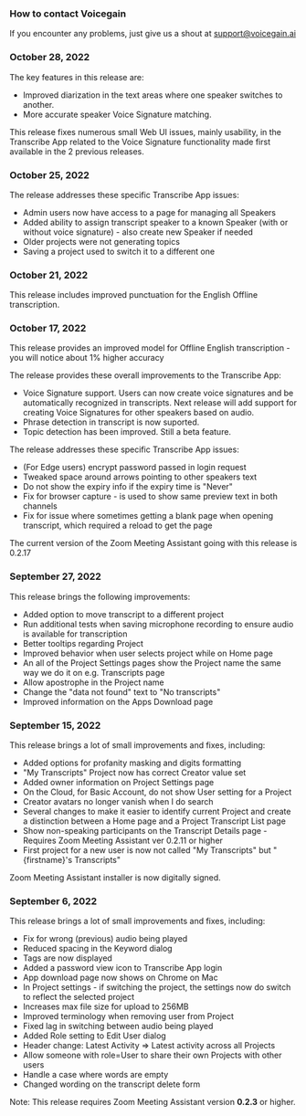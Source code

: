 ### How to contact Voicegain

If you encounter any problems, just give us a shout at support@voicegain.ai

### October 28, 2022

The key features in this release are:
* Improved diarization in the text areas where one speaker switches to another. 
* More accurate speaker Voice Signature matching.

This release fixes numerous small Web UI issues, mainly usability, in the Transcribe App related to the Voice Signature functionality made first available in the 2 previous releases.

### October 25, 2022

The release addresses these specific Transcribe App issues:

* Admin users now have access to a page for managing all Speakers
* Added ability to assign transcript speaker to a known Speaker (with or without voice signature) - also create new Speaker if needed
* Older projects were not generating topics
* Saving a project used to switch it to a different one

### October 21, 2022

This release includes improved punctuation for the English Offline transcription.

### October 17, 2022

This release provides an improved model for Offline English transcription - you will notice about 1% higher accuracy

The release provides these overall improvements to the Transcribe App:
* Voice Signature support. Users can now create voice signatures and be automatically recognized in transcripts. Next release will add support for creating Voice Signatures for other speakers based on audio.
* Phrase detection in transcript is now suported.
* Topic detection has been improved. Still a beta feature.

The release addresses these specific Transcribe App issues:
* (For Edge users) encrypt password passed in login request
* Tweaked space around arrows pointing to other speakers text
* Do not show the expiry info if the expiry time is "Never"
* Fix for browser capture -  is used to show same preview text in both channels
* Fix for issue where sometimes getting a blank page when opening transcript, which required a reload to get the page

The current version of the Zoom Meeting Assistant going with this release is 0.2.17

### September 27, 2022

This release brings the following improvements:
* Added option to move transcript to a different project
* Run additional tests when saving microphone recording to ensure audio is available for transcription
* Better tooltips regarding Project
* Improved behavior when user selects project while on Home page
* An all of the Project Settings pages show the Project name the same way we do it on e.g. Transcripts page
* Allow apostrophe in the Project name
* Change the "data not found" text to "No transcripts"
* Improved information on the Apps Download page

### September 15, 2022

This release brings a lot of small improvements and fixes, including:
* Added options for profanity masking and digits formatting
* "My Transcripts" Project now has correct Creator value set
* Added owner information on Project Settings page
* On the Cloud, for Basic Account, do not show User setting for a Project
* Creator avatars no longer vanish when I do search
* Several changes to make it easier to identify current Project and create a distinction between a Home page and a Project Transcript List page
* Show non-speaking participants on the Transcript Details page - Requires Zoom Meeting Assistant ver 0.2.11 or higher
* First project for a new user is now not called "My Transcripts" but "{firstname}'s Transcripts"

Zoom Meeting Assistant installer is now digitally signed.

### September 6, 2022

This release brings a lot of small improvements and fixes, including:
* Fix for  wrong (previous) audio being played
* Reduced spacing in the Keyword dialog
* Tags are now displayed
* Added a password view icon to Transcribe App login
* App download page now shows on Chrome on Mac
* In Project settings - if switching the project, the settings now do switch to reflect the selected project
* Increases max file size for upload to 256MB
* Improved terminology when removing user from Project
* Fixed lag in switching between audio being played
* Added Role setting to Edit User dialog
* Header change: Latest Activity => Latest activity across all Projects
* Allow someone with role=User to share their own Projects with other users
* Handle a case where words are empty
* Changed wording on the transcript delete form

Note: This release requires Zoom Meeting Assistant version **0.2.3** or higher.








































 













































